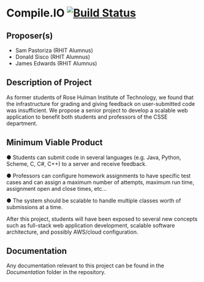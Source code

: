 # Compile.IO [![Build Status](https://travis-ci.com/CompileIO/compile.io.svg?branch=develop)](https://travis-ci.com/CompileIO/compile.io)

## Proposer(s)
* Sam Pastoriza (RHIT Alumnus)
* Donald Sisco (RHIT Alumnus)
* James Edwards (RHIT Alumnus)

## Description of Project
As former students of Rose Hulman Institute of Technology, we found that the infrastructure for grading and giving feedback on user-submitted code was insufficient. We propose a senior project to develop a scalable web application to benefit both students and professors of the CSSE department.

## Minimum Viable Product

●      Students can submit code in several languages (e.g. Java, Python, Scheme, C, C#, C++) to a server and receive feedback.

●      Professors can configure homework assignments to have specific test cases and can assign a maximum number of attempts, maximum run time, assignment open and close times, etc...

●      The system should be scalable to handle multiple classes worth of submissions at a time.

After this project, students will have been exposed to several new concepts such as full-stack web application development, scalable software architecture, and possibly AWS/cloud configuration.

## Documentation
Any documentation relevant to this project can be found in the *Documentation* folder in the repository.
